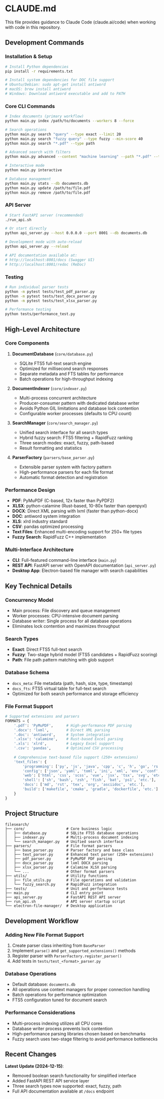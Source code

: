 # CLAUDE.md

This file provides guidance to Claude Code (claude.ai/code) when working with code in this repository.

## Development Commands

### Installation & Setup
```bash
# Install Python dependencies
pip install -r requirements.txt

# Install system dependencies for DOC file support
# Ubuntu/Debian: sudo apt-get install antiword
# macOS: brew install antiword
# Windows: Download antiword executable and add to PATH
```

### Core CLI Commands
```bash
# Index documents (primary workflow)
python main.py index /path/to/documents --workers 8 --force

# Search operations
python main.py search "query" --type exact --limit 20
python main.py search "fuzzy query" --type fuzzy --min-score 40
python main.py search "*.pdf" --type path

# Advanced search with filters
python main.py advanced --content "machine learning" --path "*.pdf" --types pdf docx

# Interactive mode
python main.py interactive

# Database management
python main.py stats --db documents.db
python main.py update /path/to/file.pdf
python main.py remove /path/to/file.pdf
```

### API Server
```bash
# Start FastAPI server (recommended)
./run_api.sh

# Or start directly
python api_server.py --host 0.0.0.0 --port 8001 --db documents.db

# Development mode with auto-reload
python api_server.py --reload

# API documentation available at:
# http://localhost:8001/docs (Swagger UI)
# http://localhost:8001/redoc (ReDoc)
```


### Testing
```bash
# Run individual parser tests
python -m pytest tests/test_pdf_parser.py
python -m pytest tests/test_docx_parser.py
python -m pytest tests/test_xlsx_parser.py

# Performance testing
python tests/performance_test.py
```

## High-Level Architecture

### Core Components

1. **DocumentDatabase** (`core/database.py`)
   - SQLite FTS5 full-text search engine
   - Optimized for millisecond search responses
   - Separate metadata and FTS tables for performance
   - Batch operations for high-throughput indexing

2. **DocumentIndexer** (`core/indexer.py`)
   - Multi-process concurrent architecture
   - Producer-consumer pattern with dedicated database writer
   - Avoids Python GIL limitations and database lock contention
   - Configurable worker processes (defaults to CPU count)

3. **SearchManager** (`core/search_manager.py`)
   - Unified search interface for all search types
   - Hybrid fuzzy search: FTS5 filtering + RapidFuzz ranking
   - Three search modes: exact, fuzzy, path-based
   - Result formatting and statistics

4. **ParserFactory** (`parsers/base_parser.py`)
   - Extensible parser system with factory pattern
   - High-performance parsers for each file format
   - Automatic format detection and registration

### Performance Design

- **PDF**: PyMuPDF (C-based, 12x faster than PyPDF2)
- **XLSX**: python-calamine (Rust-based, 10-80x faster than openpyxl)
- **DOCX**: Direct XML parsing with lxml (faster than python-docx)
- **DOC**: antiword system integration
- **XLS**: xlrd industry standard
- **CSV**: pandas optimized processing
- **Text Files**: Enhanced multi-encoding support for 250+ file types
- **Fuzzy Search**: RapidFuzz C++ implementation

### Multi-Interface Architecture

- **CLI**: Full-featured command-line interface (`main.py`)
- **REST API**: FastAPI server with OpenAPI documentation (`api_server.py`)
- **Desktop App**: Electron-based file manager with search capabilities

## Key Technical Details

### Concurrency Model
- Main process: File discovery and queue management
- Worker processes: CPU-intensive document parsing
- Database writer: Single process for all database operations
- Eliminates lock contention and maximizes throughput

### Search Types
- **Exact**: Direct FTS5 full-text search
- **Fuzzy**: Two-stage hybrid model (FTS5 candidates + RapidFuzz scoring)
- **Path**: File path pattern matching with glob support

### Database Schema
- `docs_meta`: File metadata (path, hash, size, type, timestamp)
- `docs_fts`: FTS5 virtual table for full-text search
- Optimized for both search performance and storage efficiency

### File Format Support
```python
# Supported extensions and parsers
FORMATS = {
    '.pdf': 'PyMuPDF',      # High-performance PDF parsing
    '.docx': 'lxml',        # Direct XML parsing
    '.doc': 'antiword',     # System integration
    '.xlsx': 'calamine',    # Rust-based Excel parsing
    '.xls': 'xlrd',         # Legacy Excel support
    '.csv': 'pandas',       # Optimized CSV processing
    
    # Comprehensive text-based file support (250+ extensions)
    'text_files': {
        'programming': ['py', 'js', 'java', 'cpp', 'c', 'h', 'go', 'rs', 'php', 'rb', 'swift', 'kt', 'dart', 'etc.'],
        'config': ['json', 'yaml', 'toml', 'ini', 'xml', 'env', 'conf', 'properties', 'etc.'],
        'web': ['html', 'css', 'scss', 'vue', 'jsx', 'tsx', 'svg', 'etc.'],
        'shell': ['sh', 'bash', 'zsh', 'fish', 'bat', 'ps1', 'etc.'],
        'docs': ['md', 'rst', 'tex', 'org', 'asciidoc', 'etc.'],
        'build': ['makefile', 'cmake', 'gradle', 'dockerfile', 'etc.']
    }
}
```

## Project Structure

```
filesearch/
├── core/                   # Core business logic
│   ├── database.py         # SQLite FTS5 database operations
│   ├── indexer.py          # Multi-process document indexing
│   └── search_manager.py   # Unified search interface
├── parsers/                # File format parsers
│   ├── base_parser.py      # Parser factory and base class
│   ├── text_parser.py      # Enhanced text parser (250+ extensions)
│   ├── pdf_parser.py       # PyMuPDF PDF parsing
│   ├── docx_parser.py      # lxml DOCX parsing
│   ├── xlsx_parser.py      # Calamine XLSX parsing
│   └── ...                 # Other format parsers
├── utils/                  # Utility functions
│   ├── file_utils.py       # File operations and validation
│   └── fuzzy_search.py     # RapidFuzz integration
├── tests/                  # Unit and performance tests
├── main.py                 # CLI entry point
├── api_server.py           # FastAPI REST API server
├── run_api.sh              # API server startup script
└── electron-file-manager/  # Desktop application
```

## Development Workflow

### Adding New File Format Support
1. Create parser class inheriting from `BaseParser`
2. Implement `parse()` and `get_supported_extensions()` methods
3. Register parser with `ParserFactory.register_parser()`
4. Add tests in `tests/test_<format>_parser.py`

### Database Operations
- Default database: `documents.db`
- All operations use context managers for proper connection handling
- Batch operations for performance optimization
- FTS5 configuration tuned for document search

### Performance Considerations
- Multi-process indexing utilizes all CPU cores
- Database writer process prevents lock contention
- High-performance parsing libraries chosen based on benchmarks
- Fuzzy search uses two-stage filtering to avoid performance bottlenecks

## Recent Changes

**Latest Update (2024-12-15)**: 
- Removed boolean search functionality for simplified interface
- Added FastAPI REST API service layer
- Three search types now supported: exact, fuzzy, path
- Full API documentation available at `/docs` endpoint